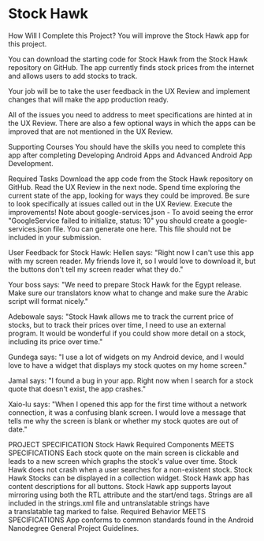 # Stock Hawk

How Will I Complete this Project?
You will improve the Stock Hawk app for this project.

You can download the starting code for Stock Hawk from the Stock Hawk repository on GitHub. The app currently finds stock prices from the internet and allows users to add stocks to track.

Your job will be to take the user feedback in the UX Review and implement changes that will make the app production ready.

All of the issues you need to address to meet specifications are hinted at in the UX Review. There are also a few optional ways in which the apps can be improved that are not mentioned in the UX Review.

Supporting Courses
You should have the skills you need to complete this app after completing Developing Android Apps and Advanced Android App Development.

Required Tasks
Download the app code from the Stock Hawk repository on GitHub.
Read the UX Review in the next node.
Spend time exploring the current state of the app, looking for ways they could be improved. Be sure to look specifically at issues called out in the UX Review.
Execute the improvements!
Note about google-services.json - To avoid seeing the error "GoogleService failed to initialize, status: 10" you should create a google-services.json file. You can generate one here. This file should not be included in your submission.

User Feedback for Stock Hawk:
Hellen says:
"Right now I can't use this app with my screen reader. My friends love it, so I would love to download it, but the buttons don't tell my screen reader what they do."

Your boss says:
"We need to prepare Stock Hawk for the Egypt release. Make sure our translators know what to change and make sure the Arabic script will format nicely."

Adebowale says:
"Stock Hawk allows me to track the current price of stocks, but to track their prices over time, I need to use an external program. It would be wonderful if you could show more detail on a stock, including its price over time."

Gundega says:
"I use a lot of widgets on my Android device, and I would love to have a widget that displays my stock quotes on my home screen."

Jamal says:
"I found a bug in your app. Right now when I search for a stock quote that doesn't exist, the app crashes."

Xaio-lu says:
"When I opened this app for the first time without a network connection, it was a confusing blank screen. I would love a message that tells me why the screen is blank or whether my stock quotes are out of date."

PROJECT SPECIFICATION
Stock Hawk
Required Components
MEETS SPECIFICATIONS
Each stock quote on the main screen is clickable and leads to a new screen which graphs the stock's value over time.
Stock Hawk does not crash when a user searches for a non-existent stock.
Stock Hawk Stocks can be displayed in a collection widget.
Stock Hawk app has content descriptions for all buttons.
Stock Hawk app supports layout mirroring using both the RTL attribute and the start/end tags.
Strings are all included in the strings.xml file and untranslatable strings have a translatable tag marked to false.
Required Behavior
MEETS SPECIFICATIONS
App conforms to common standards found in the Android Nanodegree General Project Guidelines.

